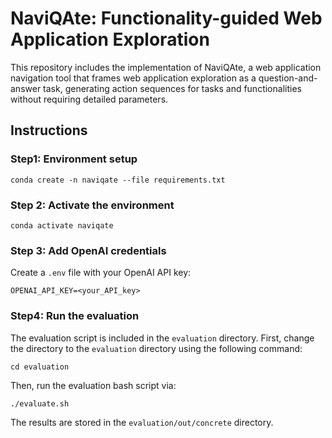 # NaviQAte: Functionality-guided Web Application Exploration

This repository includes the implementation of NaviQAte, a web application navigation tool that frames web application exploration as a question-and-answer task, generating action sequences for tasks and functionalities without requiring detailed parameters.


## Instructions

### Step1: Environment setup
```
conda create -n naviqate --file requirements.txt
```

### Step 2: Activate the environment
```
conda activate naviqate
```

### Step 3: Add OpenAI credentials
Create a `.env` file with your OpenAI API key:
```
OPENAI_API_KEY=<your_API_key>
```

### Step4: Run the evaluation
The evaluation script is included in the `evaluation` directory. First, change the directory to the `evaluation` directory using the following command:
```
cd evaluation
```
Then, run the evaluation bash script via:
```
./evaluate.sh
```
The results are stored in the `evaluation/out/concrete` directory.